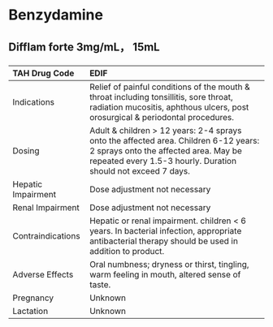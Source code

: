 # Benzydamine

## Difflam forte 3mg/mL， 15mL

##### 

| TAH Drug Code      | EDIF                                                                                                                                                                                         |
|:-------------------|:---------------------------------------------------------------------------------------------------------------------------------------------------------------------------------------------|
| Indications        | Relief of painful conditions of the mouth & throat including tonsillitis, sore throat, radiation mucositis, aphthous ulcers, post orosurgical & periodontal procedures.                      |
| Dosing             | Adult & children > 12 years: 2-4 sprays onto the affected area. Children 6-12 years: 2 sprays onto the affected area. May be repeated every 1.5-3 hourly. Duration should not exceed 7 days. |
| Hepatic Impairment | Dose adjustment not necessary                                                                                                                                                                |
| Renal Impairment   | Dose adjustment not necessary                                                                                                                                                                |
| Contraindications  | Hepatic or renal impairment. children < 6 years. In bacterial infection, appropriate antibacterial therapy should be used in addition to product.                                            |
| Adverse Effects    | Oral numbness; dryness or thirst, tingling, warm feeling in mouth, altered sense of taste.                                                                                                   |
| Pregnancy          | Unknown                                                                                                                                                                                      |
| Lactation          | Unknown                                                                                                                                                                                      |

